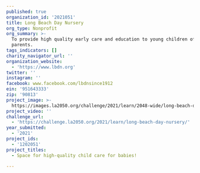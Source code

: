```yaml
---
published: true
organization_id: '2021051'
title: Long Beach Day Nursery
org_type: Nonprofit
org_summary: >-
  To provide high quality early care and education to young children of working
  parents.
tags_indicators: []
charity_navigator_url: ''
organization_website:
  - 'https://www.lbdn.org'
twitter: ''
instagram: ''
facebook: www.facebook.com/lbdnsince1912
ein: '951643333'
zip: '90813'
project_image: >-
  https://images.la2050.org/challenge/2021/learn/2048-wide/long-beach-day-nursery.jpg
project_video: ''
challenge_url:
  - 'https://challenge.la2050.org/2021/learn/long-beach-day-nursery/'
year_submitted:
  - '2021'
project_ids:
  - '1202051'
project_titles:
  - Space for high-quality child care for babies!

---
```

